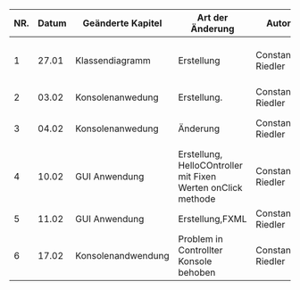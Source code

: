 |NR.| Datum  | Geänderte Kapitel   | Art der Änderung  | Autor  | Status |
|---|---|---|---|---|---|
|1   | 27.01  | Klassendiagramm  | Erstellung  | Constantin Riedler  | Nicht übereinstimmend mit Java source code |
| 2  | 03.02  | Konsolenanwedung  | Erstellung.| Constantin Riedler   |In bearbeitung
|3   | 04.02  | Konsolenanwedung  | Änderung  | Constantin Riedler   | In bearbeitung, nahe zu fertigstellung
|4   | 10.02  | GUI Anwendung  | Erstellung, HelloCOntroller mit Fixen Werten onClick methode  | Constantin Riedler   | In bearbung
|5   | 11.02  | GUI Anwendung  | Erstellung,FXML  | Constantin Riedler   | In bearbeitung
|6   | 17.02  | Konsolenandwendung | Problem in Controllter Konsole behoben | Constantin Riedler   | Feritgstellung

